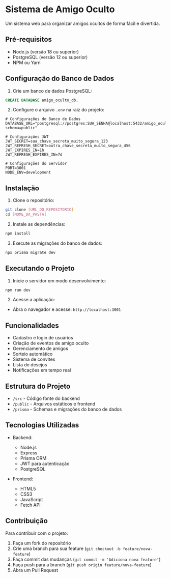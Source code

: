 # Sistema de Amigo Oculto

Um sistema web para organizar amigos ocultos de forma fácil e divertida.

## Pré-requisitos

- Node.js (versão 18 ou superior)
- PostgreSQL (versão 12 ou superior)
- NPM ou Yarn

## Configuração do Banco de Dados

1. Crie um banco de dados PostgreSQL:
```sql
CREATE DATABASE amigo_oculto_db;
```

2. Configure o arquivo `.env` na raiz do projeto:
```env
# Configurações do Banco de Dados
DATABASE_URL="postgresql://postgres:SUA_SENHA@localhost:5432/amigo_oculto_db?schema=public"

# Configurações JWT
JWT_SECRET=sua_chave_secreta_muito_segura_123
JWT_REFRESH_SECRET=outra_chave_secreta_muito_segura_456
JWT_EXPIRES_IN=1h
JWT_REFRESH_EXPIRES_IN=7d

# Configurações do Servidor
PORT=3001
NODE_ENV=development
```

## Instalação

1. Clone o repositório:
```bash
git clone [URL_DO_REPOSITORIO]
cd [NOME_DA_PASTA]
```

2. Instale as dependências:
```bash
npm install
```

3. Execute as migrações do banco de dados:
```bash
npx prisma migrate dev
```

## Executando o Projeto

1. Inicie o servidor em modo desenvolvimento:
```bash
npm run dev
```

2. Acesse a aplicação:
- Abra o navegador e acesse: `http://localhost:3001`

## Funcionalidades

- Cadastro e login de usuários
- Criação de eventos de amigo oculto
- Gerenciamento de amigos
- Sorteio automático
- Sistema de convites
- Lista de desejos
- Notificações em tempo real

## Estrutura do Projeto

- `/src` - Código fonte do backend
- `/public` - Arquivos estáticos e frontend
- `/prisma` - Schemas e migrações do banco de dados

## Tecnologias Utilizadas

- Backend:
  - Node.js
  - Express
  - Prisma ORM
  - JWT para autenticação
  - PostgreSQL

- Frontend:
  - HTML5
  - CSS3
  - JavaScript
  - Fetch API

## Contribuição

Para contribuir com o projeto:

1. Faça um fork do repositório
2. Crie uma branch para sua feature (`git checkout -b feature/nova-feature`)
3. Faça commit das mudanças (`git commit -m 'Adiciona nova feature'`)
4. Faça push para a branch (`git push origin feature/nova-feature`)
5. Abra um Pull Request 